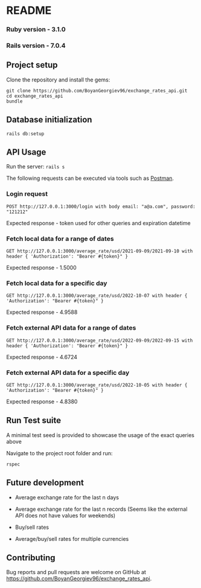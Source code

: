 # README

### Ruby version - 3.1.0

### Rails version - 7.0.4

## Project setup

Clone the repository and install the gems:

```
git clone https://github.com/BoyanGeorgiev96/exchange_rates_api.git
cd exchange_rates_api
bundle
```

## Database initialization 

`rails db:setup`

## API Usage

Run the server:
`rails s`

The following requests can be executed via tools such as [Postman](https://www.postman.com).

### Login request

`POST http://127.0.0.1:3000/login with body email: "a@a.com", password: "121212"`

Expected response - token used for other queries and expiration datetime

### Fetch local data for a range of dates

`GET http://127.0.0.1:3000/average_rate/usd/2021-09-09/2021-09-10 with header { 'Authorization': "Bearer #{token}" }`

Expected response - 1.5000

### Fetch local data for a specific day

`GET http://127.0.0.1:3000/average_rate/usd/2022-10-07 with header { 'Authorization': "Bearer #{token}" }`

Expected response - 4.9588

### Fetch external API data for a range of dates

`GET http://127.0.0.1:3000/average_rate/usd/2022-09-09/2022-09-15 with header { 'Authorization': "Bearer #{token}" }`

Expected response - 4.6724

### Fetch external API data for a specific day

`GET http://127.0.0.1:3000/average_rate/usd/2022-10-05 with header { 'Authorization': "Bearer #{token}" }`

Expected response - 4.8380


## Run Test suite

A minimal test seed is provided to showcase the usage of the exact queries above

Navigate to the project root folder and run:

`rspec`

## Future development

* Average exchange rate for the last n days

* Average exchange rate for the last n records (Seems like the external API does not have values for weekends)

* Buy/sell rates

* Average/buy/sell rates for multiple currencies

## Contributing

Bug reports and pull requests are welcome on GitHub at https://github.com/BoyanGeorgiev96/exchange_rates_api.
